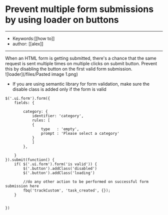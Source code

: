 # Prevent multiple form submissions by using loader on buttons
---
- Keywords:[[how to]]
- author: [[alex]]
---
When an HTML form is getting submitted, there's a chance that the same request is sent multiple times on multiple clicks on submit button. Prevent this by disabling the button on the first valid form submission.  
![loader](/files/Pasted image 1.png)  
- If you are using semantic library for form validation, make sure the disable class is added only if the form is valid  


```
$('.ui.form').form({
    fields: {
    
        category: {
            identifier: 'category',
            rules: [
            {
                type   : 'empty',
                prompt : 'Please select a category'
            }
            ]
        },
    
    }
}).submit(function() {
    if( $('.ui.form').form('is valid')) {
        $('.button').addClass('disabled')
        $('.button').addClass('loading')
        
        //do any other action to be performed on successful form submission here
        fbq('trackCustom', 'task_created', {});
    }

    
})
```